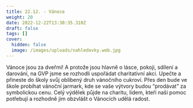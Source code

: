 ```yaml
---
title: 22.12. - Vánoce
weight: 20
date: 2022-12-22T13:30:35.310Z
draft: false
tags: []
cover:
  hidden: false
  image: /images/uploads/nahledovky.web.jpg
---
```

<!--StartFragment-->

Vánoce jsou za dveřmi! A protože jsou hlavně o lásce, pokoji, sdílení a darování, na GVP jsme se rozhodli uspořádat charitativní akci. Upečte a přineste do školy svůj oblíbený druh vánočního cukroví. Přes den bude ve škole probíhat vánoční jarmark, kde se vaše výtvory budou “prodávat” za symbolickou cenu. Celý výdělek půjde na charitu, lidem, kteří naši pomoc potřebují a rozhodně jim obzvlášt o Vánocích udělá radost.

<!--EndFragment-->